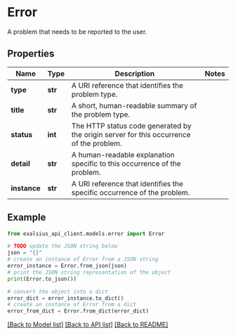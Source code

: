# Error

A problem that needs to be reported to the user.

## Properties

Name | Type | Description | Notes
------------ | ------------- | ------------- | -------------
**type** | **str** | A URI reference that identifies the problem type. | 
**title** | **str** | A short, human-readable summary of the problem type. | 
**status** | **int** | The HTTP status code generated by the origin server for this occurrence of the problem. | 
**detail** | **str** | A human-readable explanation specific to this occurrence of the problem. | 
**instance** | **str** | A URI reference that identifies the specific occurrence of the problem. | 

## Example

```python
from exalsius_api_client.models.error import Error

# TODO update the JSON string below
json = "{}"
# create an instance of Error from a JSON string
error_instance = Error.from_json(json)
# print the JSON string representation of the object
print(Error.to_json())

# convert the object into a dict
error_dict = error_instance.to_dict()
# create an instance of Error from a dict
error_from_dict = Error.from_dict(error_dict)
```
[[Back to Model list]](../README.md#documentation-for-models) [[Back to API list]](../README.md#documentation-for-api-endpoints) [[Back to README]](../README.md)


